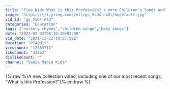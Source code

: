 ```yaml
---
title: "Five Kids What is this Profession? + more Children's Songs and Videos"
image: "https:\/\/i.ytimg.com\/vi\/gs_VsQ4-n4U\/hqdefault.jpg"
vid_id: "gs_VsQ4-n4U"
categories: "Education"
tags: ["nursery rhymes","children songs","baby songs"]
date: "2022-02-03T08:15:19+03:00"
vid_date: "2021-12-22T10:27:59Z"
duration: "PT40M1S"
viewcount: "12383711"
likeCount: "32362"
dislikeCount: ""
channel: "Vania Mania Kids"
---
```

{% raw %}A new collection video, including one of our most recent songs, &quot;What is this Profession?&quot;{% endraw %}
